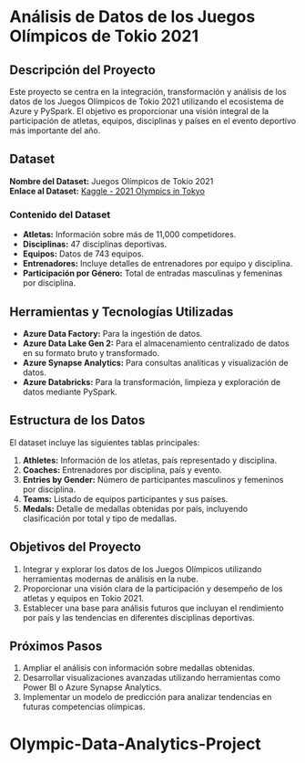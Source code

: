 # Análisis de Datos de los Juegos Olímpicos de Tokio 2021  

## Descripción del Proyecto  
Este proyecto se centra en la integración, transformación y análisis de los datos de los Juegos Olímpicos de Tokio 2021 utilizando el ecosistema de Azure y PySpark. El objetivo es proporcionar una visión integral de la participación de atletas, equipos, disciplinas y países en el evento deportivo más importante del año.  

## Dataset  
**Nombre del Dataset:** Juegos Olímpicos de Tokio 2021  
**Enlace al Dataset:** [Kaggle - 2021 Olympics in Tokyo](https://www.kaggle.com/datasets/arjunprasadsarkhel/2021-olympics-in-tokyo)  

### Contenido del Dataset  
- **Atletas:** Información sobre más de 11,000 competidores.  
- **Disciplinas:** 47 disciplinas deportivas.  
- **Equipos:** Datos de 743 equipos.  
- **Entrenadores:** Incluye detalles de entrenadores por equipo y disciplina.  
- **Participación por Género:** Total de entradas masculinas y femeninas por disciplina.  

## Herramientas y Tecnologías Utilizadas  
- **Azure Data Factory:** Para la ingestión de datos.  
- **Azure Data Lake Gen 2:** Para el almacenamiento centralizado de datos en su formato bruto y transformado.  
- **Azure Synapse Analytics:** Para consultas analíticas y visualización de datos.  
- **Azure Databricks:** Para la transformación, limpieza y exploración de datos mediante PySpark.  

## Estructura de los Datos  
El dataset incluye las siguientes tablas principales:  
1. **Athletes:** Información de los atletas, país representado y disciplina.  
2. **Coaches:** Entrenadores por disciplina, país y evento.  
3. **Entries by Gender:** Número de participantes masculinos y femeninos por disciplina.  
4. **Teams:** Listado de equipos participantes y sus países.  
5. **Medals:** Detalle de medallas obtenidas por país, incluyendo clasificación por total y tipo de medallas.  

## Objetivos del Proyecto  
1. Integrar y explorar los datos de los Juegos Olímpicos utilizando herramientas modernas de análisis en la nube.  
2. Proporcionar una visión clara de la participación y desempeño de los atletas y equipos en Tokio 2021.  
3. Establecer una base para análisis futuros que incluyan el rendimiento por país y las tendencias en diferentes disciplinas deportivas.  

## Próximos Pasos  
1. Ampliar el análisis con información sobre medallas obtenidas.  
2. Desarrollar visualizaciones avanzadas utilizando herramientas como Power BI o Azure Synapse Analytics.  
3. Implementar un modelo de predicción para analizar tendencias en futuras competencias olímpicas.  


# Olympic-Data-Analytics-Project
